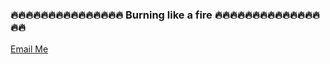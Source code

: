  ### 🔥🔥🔥🔥🔥🔥🔥🔥🔥🔥🔥🔥🔥🔥🔥 Burning like a fire 🔥🔥🔥🔥🔥🔥🔥🔥🔥🔥🔥🔥🔥🔥🔥🔥

[Email Me](mailto:yawaiaung.developer@gmail.com)

